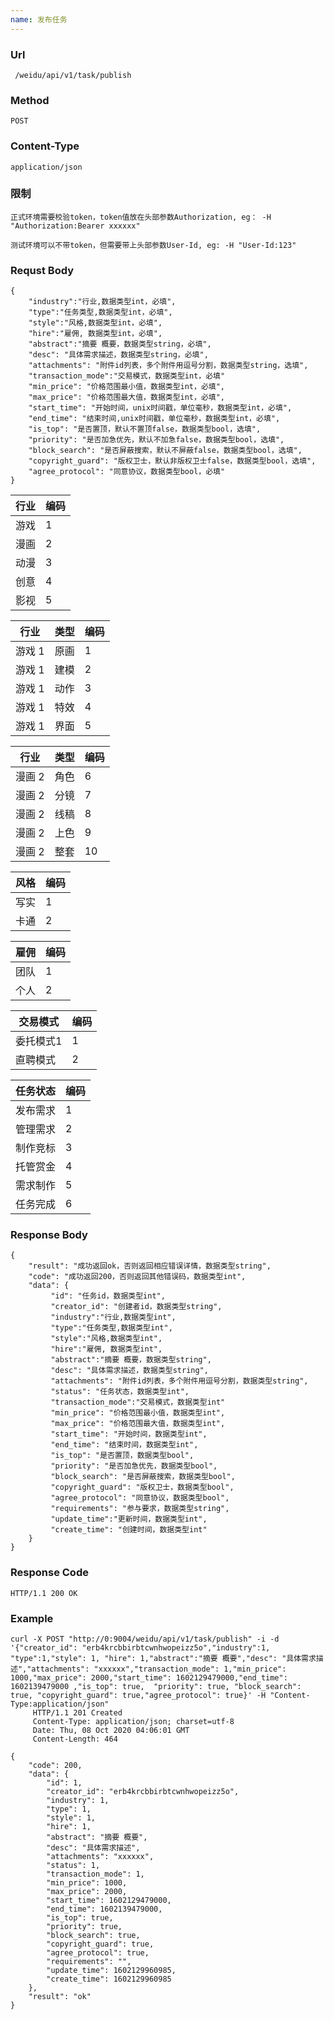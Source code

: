 ```yaml
---
name: 发布任务
---
```

    
### Url
     /weidu/api/v1/task/publish
    
### Method
    POST

### Content-Type
    application/json      

### 限制
    正式环境需要校验token，token值放在头部参数Authorization, eg： -H "Authorization:Bearer xxxxxx"

    测试环境可以不带token，但需要带上头部参数User-Id, eg: -H "User-Id:123"   

### Requst Body

    {
        "industry":"行业,数据类型int，必填",
        "type":"任务类型,数据类型int，必填",
        "style":"风格,数据类型int，必填",
        "hire":"雇佣, 数据类型int，必填",
        "abstract":"摘要 概要，数据类型string，必填",
        "desc": "具体需求描述，数据类型string，必填",
        "attachments": "附件id列表，多个附件用逗号分割，数据类型string，选填",
        "transaction_mode":"交易模式，数据类型int，必填"
        "min_price": "价格范围最小值，数据类型int，必填",
        "max_price": "价格范围最大值，数据类型int，必填",
        "start_time": "开始时间，unix时间戳，单位毫秒，数据类型int，必填",
        "end_time": "结束时间,unix时间戳，单位毫秒，数据类型int，必填",
        "is_top": "是否置顶，默认不置顶false，数据类型bool，选填",
        "priority": "是否加急优先，默认不加急false，数据类型bool，选填",
        "block_search": "是否屏蔽搜索，默认不屏蔽false，数据类型bool，选填",
        "copyright_guard": "版权卫士，默认非版权卫士false，数据类型bool，选填",
        "agree_protocol": "同意协议，数据类型bool，必填"
    }


| 行业 | 编码 |
|---|---|
|   游戏|     1 |
|   漫画|      2 |
|   动漫|      3 |
|   创意 |     4   |
|   影视 |     5   |

|行业| 类型 | 编码 |
|--- |---|---|
|游戏 1 |   原画|     1 |
|游戏 1 |   建模|      2 |
|游戏 1 |   动作|      3 |
|游戏 1 |   特效 |     4   |
|游戏 1 |   界面 |     5   |


|行业| 类型 | 编码 |
|---|---|---|
|漫画 2 |   角色|     6|
|漫画 2 |   分镜|      7 |
|漫画 2 |   线稿|      8 |
|漫画 2 |   上色 |     9   |
|漫画 2 |   整套 |     10   |

| 风格 | 编码 |
|---|---|
|   写实|     1 |
|   卡通|      2 |

| 雇佣 | 编码 |
|---|---|
|   团队|     1 |
|   个人|      2 |


| 交易模式 | 编码 |
|---|---|
|   委托模式1|     1 |
|   直聘模式|      2 |



|任务状态 | 编码 |
|---|---|
|发布需求| 1|
|管理需求| 2|
|制作竞标| 3|
|托管赏金| 4|
|需求制作| 5|
|任务完成| 6|


### Response Body
    {
        "result": "成功返回ok，否则返回相应错误详情，数据类型string",
        "code": "成功返回200，否则返回其他错误码，数据类型int",
        "data": {
             "id": "任务id，数据类型int",
             "creator_id": "创建者id，数据类型string",
             "industry":"行业,数据类型int",
             "type":"任务类型,数据类型int",
             "style":"风格,数据类型int",
             "hire":"雇佣, 数据类型int",
             "abstract":"摘要 概要，数据类型string",
             "desc": "具体需求描述，数据类型string",
             "attachments": "附件id列表，多个附件用逗号分割，数据类型string",
             "status": "任务状态，数据类型int",
             "transaction_mode":"交易模式，数据类型int"
             "min_price": "价格范围最小值，数据类型int",
             "max_price": "价格范围最大值，数据类型int",
             "start_time": "开始时间，数据类型int",
             "end_time": "结束时间，数据类型int",
             "is_top": "是否置顶，数据类型bool",
             "priority": "是否加急优先，数据类型bool",
             "block_search": "是否屏蔽搜索，数据类型bool",
             "copyright_guard": "版权卫士，数据类型bool",
             "agree_protocol": "同意协议，数据类型bool",
             "requirements": "参与要求，数据类型string",
             "update_time":"更新时间，数据类型int",
             "create_time": "创建时间，数据类型int"
        } 
    }

### Response Code
    HTTP/1.1 200 OK

### Example

    curl -X POST "http://0:9004/weidu/api/v1/task/publish" -i -d '{"creator_id": "erb4krcbbirbtcwnhwopeizz5o","industry":1, "type":1,"style": 1, "hire": 1,"abstract":"摘要 概要","desc": "具体需求描述","attachments": "xxxxxx","transaction_mode": 1,"min_price": 1000,"max_price": 2000,"start_time": 1602129479000,"end_time": 1602139479000 ,"is_top": true,  "priority": true, "block_search": true, "copyright_guard": true,"agree_protocol": true}' -H "Content-Type:application/json"
         HTTP/1.1 201 Created
         Content-Type: application/json; charset=utf-8
         Date: Thu, 08 Oct 2020 04:06:01 GMT
         Content-Length: 464
         
    {
    	"code": 200,
    	"data": {
    		"id": 1,
    		"creator_id": "erb4krcbbirbtcwnhwopeizz5o",
    		"industry": 1,
    		"type": 1,
    		"style": 1,
    		"hire": 1,
    		"abstract": "摘要 概要",
    		"desc": "具体需求描述",
    		"attachments": "xxxxxx",
    		"status": 1,
    		"transaction_mode": 1,
    		"min_price": 1000,
    		"max_price": 2000,
    		"start_time": 1602129479000,
    		"end_time": 1602139479000,
    		"is_top": true,
    		"priority": true,
    		"block_search": true,
    		"copyright_guard": true,
    		"agree_protocol": true,
    		"requirements": "",
    		"update_time": 1602129960985,
    		"create_time": 1602129960985
    	},
    	"result": "ok"
    }